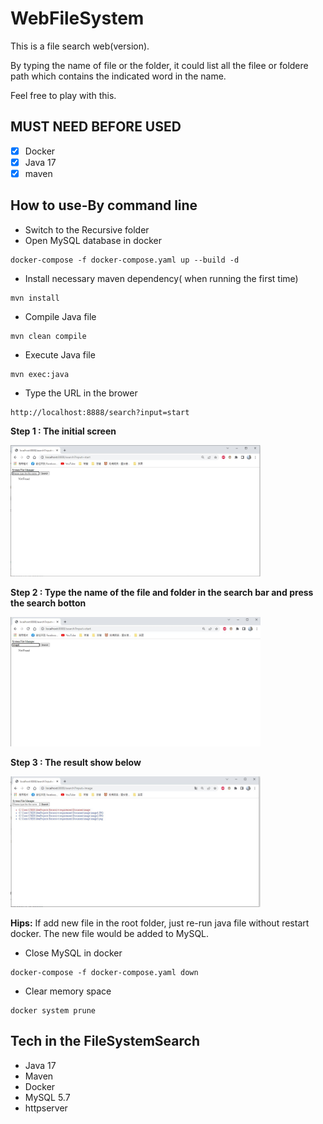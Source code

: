 # WebFileSystem
This is a file search web(version). 

By typing the name of file or the folder, it could list all the filee or foldere path which contains the indicated word in the name.

Feel free to play with this.

## MUST NEED BEFORE USED
- [x] Docker
- [x] Java 17
- [x] maven

## How to use-By command line
* Switch to the Recursive folder
* Open MySQL database in docker
 ``` docker
docker-compose -f docker-compose.yaml up --build -d
```

* Install necessary maven dependency( when running the first time)
``` 
mvn install
```
* Compile Java file
``` 
mvn clean compile
```
* Execute Java file
 ``` docker
mvn exec:java
```

* Type the URL in the brower
 ``` docker
http://localhost:8888/search?input=start
```
**Step 1 : The initial screen**

<img src="resource/demo-1.JPG" width="400">

**Step 2 : Type the name of the file and folder in the search bar and press the search botton**

<img src="resource/demo-3.JPG" width="400">

**Step 3 : The result show below** 

<img src="resource/demo-2.JPG" width="400">

**Hips:**
If add new file in the root folder, just re-run java file without restart docker.
The new file would be added to MySQL.

* Close MySQL in docker
``` docker
docker-compose -f docker-compose.yaml down
```
* Clear memory space
 ``` docker
docker system prune
```

## Tech in the FileSystemSearch
* Java 17
* Maven 
* Docker 
* MySQL 5.7
* httpserver
